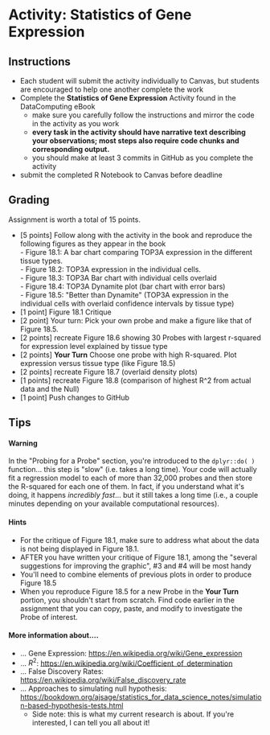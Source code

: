 # Activity: Statistics of Gene Expression

## Instructions 

- Each student will submit the activity individually to Canvas, but students are encouraged to help one another complete the work
- Complete the **Statistics of Gene Expression** Activity found in the DataComputing eBook
    - make sure you carefully follow the instructions and mirror the code in the activity as you work 
    - **every task in the activity should have narrative text describing your observations; most steps also require code chunks and corresponding output.**
    - you should make at least 3 commits in GitHub as you complete the activity
- submit the completed R Notebook to Canvas before deadline



## Grading

Assignment is worth a total of 15 points.

- [5 points] Follow along with the activity in the book and reproduce the following figures as they appear in the book  
      - Figure 18.1: A bar chart comparing TOP3A expression in the different tissue types.  
      - Figure 18.2: TOP3A expression in the individual cells.  
      - Figure 18.3: TOP3A Bar chart with individual cells overlaid  
      - Figure 18.4: TOP3A Dynamite plot (bar chart with error bars)  
      - Figure 18.5: "Better than Dynamite" (TOP3A expression in the individual cells with overlaid confidence intervals by tissue type)  
- [1 point] Figure 18.1 Critique 
- [2 point] Your turn: Pick your own probe and make a figure like that of Figure 18.5.
- [2 points] recreate Figure 18.6 showing 30 Probes with largest r-squared for expression level explained by tissue type
- [2 points] **Your Turn** Choose one probe with high R-squared.  Plot expression versus tissue type (like Figure 18.5)
- [2 points] recreate Figure 18.7 (overlaid density plots) 
- [1 points] recreate Figure 18.8 (comparison of highest R^2 from actual data and the Null)
- [1 point] Push changes to GitHub


## Tips

#### Warning 

In the "Probing for a Probe" section, you're introduced to the `dplyr::do( )` function... this step is "slow" (i.e. takes a long time). Your code will actually fit a regression model to each of more than 32,000 probes and then store the R-squared for each one of them.  In fact, if you understand what it's doing, it happens *incredibly fast*... but it still takes a long time (i.e., a couple minutes depending on your available computational resources).


#### Hints

- For the critique of Figure 18.1, make sure to address what about the data is not being displayed in Figure 18.1. 
- AFTER you have written your critique of Figure 18.1, among the "several suggestions for improving the graphic", #3 and #4 will be most handy  
- You'll need to combine elements of previous plots in order to produce Figure 18.5
- When you reproduce Figure 18.5 for a new Probe in the **Your Turn** portion, you shouldn't start from scratch.  Find code earlier in the assignment that you can copy, paste, and modify to investigate the Probe of interest.


#### More information about....

- ... Gene Expression: <https://en.wikipedia.org/wiki/Gene_expression>
- ... $R^2$: <https://en.wikipedia.org/wiki/Coefficient_of_determination>
- ... False Discovery Rates: <https://en.wikipedia.org/wiki/False_discovery_rate>
- ... Approaches to simulating null hypothesis: <https://bookdown.org/ajsage/statistics_for_data_science_notes/simulation-based-hypothesis-tests.html> 
  - Side note: this is what my current research is about. If you're interested, I can tell you all about it! 

